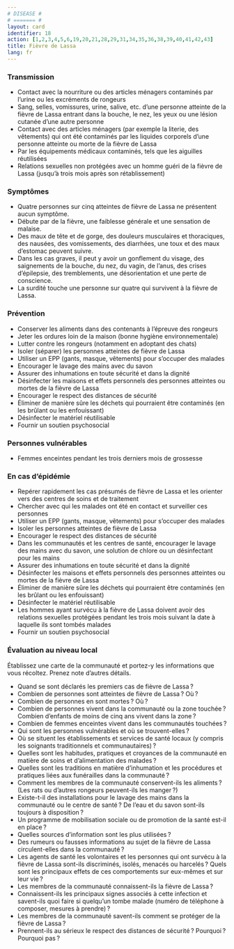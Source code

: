 ```yaml
---
# DISEASE #
# ======= #
layout: card
identifier: 18
action: [1,2,3,4,5,6,19,20,21,28,29,31,34,35,36,38,39,40,41,42,43]
title: Fièvre de Lassa
lang: fr
---
```


### Transmission

- Contact avec la nourriture ou des articles ménagers contaminés par l’urine ou les excréments de rongeurs
- Sang, selles, vomissures, urine, salive, etc. d’une personne atteinte de la fièvre de Lassa entrant dans la bouche, le nez, les yeux ou une lésion cutanée d’une autre personne
- Contact avec des articles ménagers (par exemple la literie, des vêtements) qui ont été contaminés par les liquides corporels d’une personne atteinte ou morte de la fièvre de Lassa
- Par les équipements médicaux contaminés, tels que les aiguilles réutilisées
- Relations sexuelles non protégées avec un homme guéri de la fièvre de Lassa (jusqu’à trois mois après son rétablissement)

### Symptômes

- Quatre personnes sur cinq atteintes de fièvre de Lassa ne présentent aucun symptôme.
- Débute par de la fièvre, une faiblesse générale et une sensation de malaise.
- Des maux de tête et de gorge, des douleurs musculaires et thoraciques, des nausées, des vomissements, des diarrhées, une toux et des maux d’estomac peuvent suivre.
- Dans les cas graves, il peut y avoir un gonflement du visage, des saignements de la bouche, du nez, du vagin, de l’anus, des crises d’épilepsie, des tremblements, une désorientation et une perte de conscience.
- La surdité touche une personne sur quatre qui survivent à la fièvre de Lassa.

### Prévention

- Conserver les aliments dans des contenants à l’épreuve des rongeurs
-	Jeter les ordures loin de la maison (bonne hygiène environnementale)
- Lutter contre les rongeurs (notamment en adoptant des chats)
-	Isoler (séparer) les personnes atteintes de fièvre de Lassa
- Utiliser un EPP (gants, masque, vêtements) pour s’occuper des malades
-	Encourager le lavage des mains avec du savon
- Assurer des inhumations en toute sécurité et dans la dignité
-	Désinfecter les maisons et effets personnels des personnes atteintes ou mortes de la fièvre de Lassa
- Encourager le respect des distances de sécurité
- Éliminer de manière sûre les déchets qui pourraient être contaminés (en les brûlant ou les enfouissant)
-	Désinfecter le matériel réutilisable
- Fournir un soutien psychosocial

### Personnes vulnérables

- Femmes enceintes pendant les trois derniers mois de grossesse

### En cas d’épidémie

-	Repérer rapidement les cas présumés de fièvre de Lassa et les orienter vers des centres de soins et de traitement
- Chercher avec qui les malades ont été en contact et surveiller ces personnes
-	Utiliser un EPP (gants, masque, vêtements) pour s’occuper des malades
- Isoler les personnes atteintes de fièvre de Lassa
-	Encourager le respect des distances de sécurité
- Dans les communautés et les centres de santé, encourager le lavage des mains avec du savon, une solution de chlore ou un désinfectant pour les mains
-	Assurer des inhumations en toute sécurité et dans la dignité
- Désinfecter les maisons et effets personnels des personnes atteintes ou mortes de la fièvre de Lassa
-	Éliminer de manière sûre les déchets qui pourraient être contaminés (en les brûlant ou les enfouissant)
- Désinfecter le matériel réutilisable
-	Les hommes ayant survécu à la fièvre de Lassa doivent avoir des relations sexuelles protégées pendant les trois mois suivant la date à laquelle ils sont tombés malades
- Fournir un soutien psychosocial

### Évaluation au niveau local

Établissez une carte de la communauté et portez-y les informations que vous récoltez. Prenez note d’autres détails.

- Quand se sont déclarés les premiers cas de fièvre de Lassa ?
-	Combien de personnes sont atteintes de fièvre de Lassa ? Où ?
- Combien de personnes en sont mortes ? Où ?
-	Combien de personnes vivent dans la communauté ou la zone touchée ? Combien d’enfants de moins de cinq ans vivent dans la zone ?
- Combien de femmes enceintes vivent dans les communautés touchées ?
-	Qui sont les personnes vulnérables et où se trouvent-elles ?
- Où se situent les établissements et services de santé locaux (y compris les soignants traditionnels et communautaires) ?
- Quelles sont les habitudes, pratiques et croyances de la communauté en matière de soins et d’alimentation des malades ?  
-	Quelles sont les traditions en matière d’inhumation et les procédures et pratiques  liées aux funérailles dans la communauté ?
- Comment les membres de la communauté conservent-ils les aliments ? (Les rats ou d’autres rongeurs peuvent-ils les manger ?)
-	Existe-t-il des installations pour le lavage des mains dans la communauté ou le centre de santé ? De l’eau et du savon sont-ils toujours à disposition ?
- Un programme de mobilisation sociale ou de promotion de la santé est-il en place ?
- Quelles sources d’information sont les plus utilisées ?
- Des rumeurs ou fausses informations au sujet de la fièvre de Lassa circulent-elles dans la communauté ?
- Les agents de santé les volontaires et les personnes qui ont survécu à la fièvre de Lassa sont-ils discriminés, isolés, menacés ou harcelés ? Quels sont les principaux effets de ces comportements sur eux-mêmes et sur leur vie ?
-	Les membres de la communauté connaissent-ils la fièvre de Lassa ?
- Connaissent-ils les principaux signes associés à cette infection et savent-ils quoi faire si quelqu’un tombe malade (numéro de téléphone à composer, mesures à prendre) ?
-	Les membres de la communauté savent-ils comment se protéger de la fièvre de Lassa ?
- Prennent-ils au sérieux le respect des distances de sécurité ? Pourquoi ? Pourquoi pas ?

